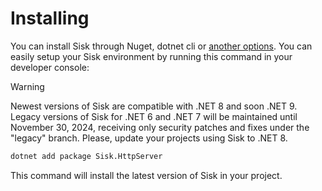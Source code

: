 # Installing

You can install Sisk through Nuget, dotnet cli or [another options](https://www.nuget.org/packages/Sisk.HttpServer/). You can easily setup your Sisk environment by running this command in your developer console:

> [!WARNING]
> Newest versions of Sisk are compatible with .NET 8 and soon .NET 9. Legacy versions of Sisk for .NET 6 and .NET 7 will be maintained until November 30, 2024, receiving only security patches and fixes under the "legacy" branch. Please, update your projects using Sisk to .NET 8.

```sh
dotnet add package Sisk.HttpServer
```

This command will install the latest version of Sisk in your project.